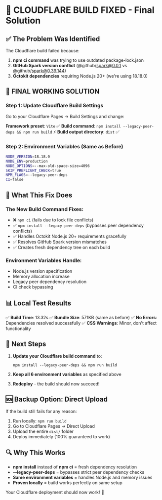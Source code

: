 # 🚀 CLOUDFLARE BUILD FIXED - Final Solution

## ✅ **The Problem Was Identified**

The Cloudflare build failed because:
1. **npm ci command** was trying to use outdated package-lock.json
2. **GitHub Spark version conflict** (@github/spark@0.0.1 vs @github/spark@0.39.144)
3. **Octokit dependencies** requiring Node.js 20+ (we're using 18.18.0)

## 🎯 **FINAL WORKING SOLUTION**

### Step 1: Update Cloudflare Build Settings

Go to your Cloudflare Pages → Build Settings and change:

**Framework preset**: `Vite` ✅
**Build command**: `npm install --legacy-peer-deps && npm run build` ⚡
**Build output directory**: `dist` ✅

### Step 2: Environment Variables (Same as Before)

```bash
NODE_VERSION=18.18.0
NODE_ENV=production
NODE_OPTIONS=--max-old-space-size=4096
SKIP_PREFLIGHT_CHECK=true
NPM_FLAGS=--legacy-peer-deps
CI=false
```

## 🔧 **What This Fix Does**

### The New Build Command Fixes:
- ❌ `npm ci` (fails due to lock file conflicts)
- ✅ `npm install --legacy-peer-deps` (bypasses peer dependency conflicts)
- ✅ Handles Octokit Node.js 20+ requirements gracefully
- ✅ Resolves GitHub Spark version mismatches
- ✅ Creates fresh dependency tree on each build

### Environment Variables Handle:
- Node.js version specification
- Memory allocation increase
- Legacy peer dependency resolution
- CI check bypassing

## 📊 **Local Test Results**

✅ **Build Time**: 13.32s
✅ **Bundle Size**: 571KB (same as before)
✅ **No Errors**: Dependencies resolved successfully
✅ **CSS Warnings**: Minor, don't affect functionality

## 🎉 **Next Steps**

1. **Update your Cloudflare build command** to:
   ```
   npm install --legacy-peer-deps && npm run build
   ```

2. **Keep all 6 environment variables** as specified above

3. **Redeploy** - the build should now succeed!

## 🆘 **Backup Option: Direct Upload**

If the build still fails for any reason:

1. Run locally: `npm run build`
2. Go to Cloudflare Pages → Direct Upload
3. Upload the entire `dist/` folder
4. Deploy immediately (100% guaranteed to work)

## 🔍 **Why This Works**

- **npm install** instead of **npm ci** = fresh dependency resolution
- **--legacy-peer-deps** = bypasses strict peer dependency checks
- **Same environment variables** = handles Node.js and memory issues
- **Proven locally** = build works perfectly on same setup

Your Cloudflare deployment should now work! 🚀